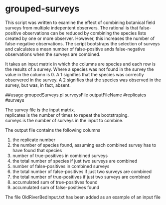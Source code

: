 # grouped-surveys

This script was written to examine the effect of combining botanical field surveys from multiple indepentent observers.
The rational is that false-positive observations can be reduced by combining the species lists created by one or more observer. However, this increases the number of false-negative observations. The script bootstraps the selection of surveys and calculates a mean number of false-positive ands false-negative observations when the surveys are combined.

It takes an input matrix in which the columns are species and each row is the results of a survey. Where a species was not found in the survey the value in the column is 0. A 1 signifies that the species was correctly observered in the survey. A 2 signifies that the species was observed in the survey, but was, in fact, absent.

##usage
groupedSurveys.pl surveysFile outputFileName #replicates #surveys

The survey file is the input matrix.  
replicates is the number of times to repeat the bootstraping.  
surveys is the number of surveys in the input to combine.  

The output file contains the following columns
1. the replicate number
2. the number of species found, assuming each combined survey has to have found that species
3. number of true-positives in combined surveys
4. the total number of species if just two surveys are combined
5. number of false-positives in combined surveys
6. the total number of false-positives if just two surveys are combined
7. the total number of true-positives if just two surveys are combined
8. accumulated sum of true-positives found
9. accumulated sum of false-positives found

The file OldRiverBedInput.txt has been added as an example of an input file
